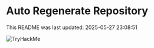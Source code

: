 # Auto Regenerate Repository

This README was last updated: 2025-05-27 23:08:51

 ![TryHackMe](https://tryhackme.com/badge/533634)